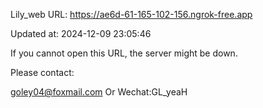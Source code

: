 Lily_web URL: https://ae6d-61-165-102-156.ngrok-free.app

Updated at: 2024-12-09 23:05:46

If you cannot open this URL, the server might be down.

Please contact: 

goley04@foxmail.com Or Wechat:GL_yeaH